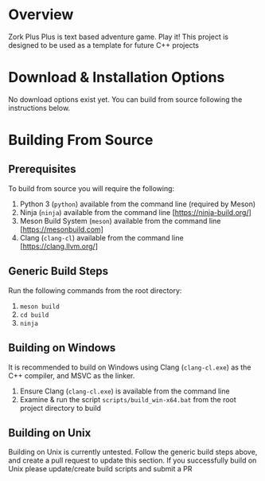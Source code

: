 # Overview
Zork Plus Plus is text based adventure game. Play it!
This project is designed to be used as a template for future C++ projects

# Download & Installation Options
No download options exist yet. You can build from source following the instructions below.

# Building From Source
## Prerequisites
To build from source you will require the following:
1. Python 3 (`python`) available from the command line (required by Meson)
2. Ninja (`ninja`) available from the command line [https://ninja-build.org/]
3. Meson Build System (`meson`) available from the command line [https://mesonbuild.com]
4. Clang (`clang-cl`) available from the command line [https://clang.llvm.org/]

## Generic Build Steps
Run the following commands from the root directory:
1. `meson build`
2. `cd build`
3. `ninja`

## Building on Windows
It is recommended to build on Windows using Clang (`clang-cl.exe`) as the C++ compiler, and MSVC as the linker.
1. Ensure Clang (`clang-cl.exe`) is available from the command line
2. Examine & run the script `scripts/build_win-x64.bat` from the root project directory to build

## Building on Unix
Building on Unix is currently untested.
Follow the generic build steps above, and create a pull request to update this section.
If you successfully build on Unix please update/create build scripts and submit a PR
